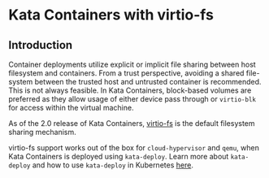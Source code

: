 # Kata Containers with virtio-fs

## Introduction

Container deployments utilize explicit or implicit file sharing between host filesystem and containers. From a trust perspective, avoiding a shared file-system between the trusted host and untrusted container is recommended. This is not always feasible. In Kata Containers, block-based volumes are preferred as they allow usage of either device pass through or `virtio-blk` for access within the virtual machine.

As of the 2.0 release of Kata Containers, [virtio-fs](https://virtio-fs.gitlab.io/) is the default filesystem sharing mechanism.

virtio-fs support works out of the box for `cloud-hypervisor` and `qemu`, when Kata Containers is deployed using `kata-deploy`. Learn more about `kata-deploy` and how to use `kata-deploy` in Kubernetes [here](../../tools/packaging/kata-deploy/README.md#kubernetes-quick-start).
